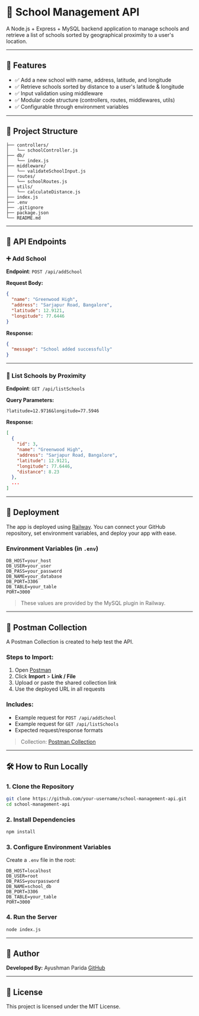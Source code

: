 # 📘 School Management API

A Node.js + Express + MySQL backend application to manage schools and retrieve a list of schools sorted by geographical proximity to a user's location.

---

## 🔧 Features

* ✅ Add a new school with name, address, latitude, and longitude
* ✅ Retrieve schools sorted by distance to a user's latitude & longitude
* ✅ Input validation using middleware
* ✅ Modular code structure (controllers, routes, middlewares, utils)
* ✅ Configurable through environment variables

---

## 📁 Project Structure

```
├── controllers/
│   └── schoolController.js
├── db/
│   └── index.js
├── middleware/
│   └── validateSchoolInput.js
├── routes/
│   └── schoolRoutes.js
├── utils/
│   └── calculateDistance.js
├── index.js
├── .env
├── .gitignore
├── package.json
└── README.md
```

---

## 📆 API Endpoints

### ➕ Add School

**Endpoint**: `POST /api/addSchool`

**Request Body:**

```json
{
  "name": "Greenwood High",
  "address": "Sarjapur Road, Bangalore",
  "latitude": 12.9121,
  "longitude": 77.6446
}
```

**Response:**

```json
{
  "message": "School added successfully"
}
```

---

### 📍 List Schools by Proximity

**Endpoint**: `GET /api/listSchools`

**Query Parameters:**

```
?latitude=12.9716&longitude=77.5946
```

**Response:**

```json
[
  {
    "id": 3,
    "name": "Greenwood High",
    "address": "Sarjapur Road, Bangalore",
    "latitude": 12.9121,
    "longitude": 77.6446,
    "distance": 8.23
  },
  ...
]
```

---

## 🚀 Deployment

The app is deployed using [Railway](https://railway.app). You can connect your GitHub repository, set environment variables, and deploy your app with ease.

### Environment Variables (in `.env`)

```
DB_HOST=your_host
DB_USER=your_user
DB_PASS=your_password
DB_NAME=your_database
DB_PORT=3306
DB_TABLE=your_table
PORT=3000
```

> These values are provided by the MySQL plugin in Railway.

---

## 🧰 Postman Collection

A Postman Collection is created to help test the API.

### Steps to Import:

1. Open [Postman](https://www.postman.com)
2. Click **Import** > **Link / File**
3. Upload or paste the shared collection link
4. Use the deployed URL in all requests

### Includes:

* Example request for `POST /api/addSchool`
* Example request for `GET /api/listSchools`
* Expected request/response formats

> Collection: [Postman Collection](https://www.postman.com/ayushmanparida/school-management-system/request/37eqyo2/list-schools)

---

## 🛠️ How to Run Locally

### 1. Clone the Repository

```bash
git clone https://github.com/your-username/school-management-api.git
cd school-management-api
```

### 2. Install Dependencies

```bash
npm install
```

### 3. Configure Environment Variables

Create a `.env` file in the root:

```env
DB_HOST=localhost
DB_USER=root
DB_PASS=yourpassword
DB_NAME=school_db
DB_PORT=3306
DB_TABLE=your_table
PORT=3000
```

### 4. Run the Server

```bash
node index.js
```

---



## 👤 Author

**Developed By:** Ayushman Parida
[GitHub](https://github.com/doraemon-fan)

---

## 🎯 License

This project is licensed under the MIT License.
